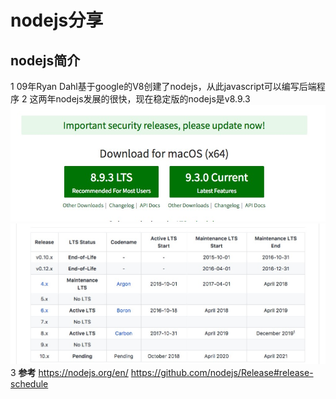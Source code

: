 # nodejs分享
 ## nodejs简介
 1 09年Ryan Dahl基于google的V8创建了nodejs，从此javascript可以编写后端程序
 2 这两年nodejs发展的很快，现在稳定版的nodejs是v8.9.3
  ![image](https://github.com/huilegezai/node_share/blob/master/images/WechatIMG44.jpeg)
  ![image](https://github.com/huilegezai/node_share/blob/master/images/WechatIMG45.jpeg)
 3 **参考**
 https://nodejs.org/en/
 https://github.com/nodejs/Release#release-schedule


